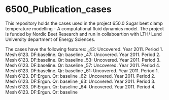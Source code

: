 # 6500_Publication_cases

This repository holds the cases used in the project 650.0 Sugar beet clamp temperature modelling - A computational fluid dynamics model.
The project is funded by Nordic Beet Research and run in collaboartion with LTH/ Lund University department of Energy Sciences.

The cases have the following features:
_43: Uncovered. Year 2011. Period 1. Mesh 6123. DF:baseline. Qr: baseline
_47: Uncovered. Year 2011. Period 2. Mesh 6123. DF:baseline. Qr: baseline
_53: Uncovered. Year 2011. Period 3. Mesh 6123. DF:baseline. Qr: baseline
_57: Uncovered. Year 2011. Period 4. Mesh 6123. DF:baseline. Qr: baseline
_61: Uncovered. Year 2011. Period 1. Mesh 6123. DF:Ergun. Qr: baseline
_62: Uncovered. Year 2011. Period 2. Mesh 6123. DF:Ergun. Qr: baseline
_63: Uncovered. Year 2011. Period 3. Mesh 6123. DF:Ergun. Qr: baseline
_64: Uncovered. Year 2011. Period 4. Mesh 6123. DF:Ergun. Qr: baseline
